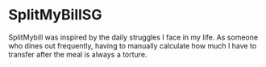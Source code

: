 # SplitMyBillSG
SplitMybill was inspired by the daily struggles I face in my life. As someone who dines out frequently, having to manually calculate how much I have to transfer after the meal is always a torture.

